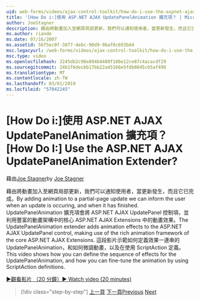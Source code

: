 ```yaml
---
uid: web-forms/videos/ajax-control-toolkit/how-do-i-use-the-aspnet-ajax-updatepanelanimation-extender
title: '[How Do i:]使用 ASP.NET AJAX UpdatePanelAnimation 擴充項？ | Microsoft Docs'
author: JoeStagner
description: 藉由將動畫加入至網頁局部更新，我們可以通知使用者，當更新發生，而且它已完成。 UpdatePanelAnimation 擴充項...
ms.author: riande
ms.date: 07/16/2007
ms.assetid: 56f5ec0f-38f7-4ebc-90d9-9baf0c693bd4
msc.legacyurl: /web-forms/videos/ajax-control-toolkit/how-do-i-use-the-aspnet-ajax-updatepanelanimation-extender
msc.type: video
ms.openlocfilehash: 3245db2c98e894b4489f186e12ce87c4acacdf29
ms.sourcegitcommit: 24b1f6decbb17bb22a45166e5fdb0845c65af498
ms.translationtype: MT
ms.contentlocale: zh-TW
ms.lasthandoff: 03/01/2019
ms.locfileid: "57042245"
---
```

<a name="how-do-i-use-the-aspnet-ajax-updatepanelanimation-extender"></a><span data-ttu-id="aadc0-105">[How Do i:]使用 ASP.NET AJAX UpdatePanelAnimation 擴充項？</span><span class="sxs-lookup"><span data-stu-id="aadc0-105">[How Do I:] Use the ASP.NET AJAX UpdatePanelAnimation Extender?</span></span>
====================
<span data-ttu-id="aadc0-106">藉由[Joe Stagner](https://github.com/JoeStagner)</span><span class="sxs-lookup"><span data-stu-id="aadc0-106">by [Joe Stagner](https://github.com/JoeStagner)</span></span>

<span data-ttu-id="aadc0-107">藉由將動畫加入至網頁局部更新，我們可以通知使用者，當更新發生，而且它已完成。</span><span class="sxs-lookup"><span data-stu-id="aadc0-107">By adding animation to a partial-page update we can inform the user when an update is occuring, and when it has finished.</span></span> <span data-ttu-id="aadc0-108">UpdatePanelAnimation 擴充項會將 ASP.NET AJAX UpdatePanel 控制項，並利用豐富的動畫架構中的核心 ASP.NET AJAX Extensions 中的動畫效果。</span><span class="sxs-lookup"><span data-stu-id="aadc0-108">The UpdatePanelAnimation extender adds animation effects to the ASP.NET AJAX UpdatePanel control, making use of the rich animation framework of the core ASP.NET AJAX Extensions.</span></span> <span data-ttu-id="aadc0-109">這段影片示範如何定義效果一連串的 UpdatePanelAnimation，和如何微調動畫，以及在使用 ScriptAction 定義。</span><span class="sxs-lookup"><span data-stu-id="aadc0-109">This video shows how you can define the sequence of effects for the UpdatePanelAnimation, and how you can fine-tune the animation by using ScriptAction definitions.</span></span>

[<span data-ttu-id="aadc0-110">&#9654;觀看影片 （20 分鐘）</span><span class="sxs-lookup"><span data-stu-id="aadc0-110">&#9654; Watch video (20 minutes)</span></span>](https://channel9.msdn.com/Blogs/ASP-NET-Site-Videos/how-do-i-use-the-aspnet-ajax-updatepanelanimation-extender)

> [!div class="step-by-step"]
> <span data-ttu-id="aadc0-111">[上一頁](how-do-i-use-the-aspnet-ajax-slideshow-extender.md)
> [下一頁](how-do-i-the-ajax-toolkit-reorder-control.md)</span><span class="sxs-lookup"><span data-stu-id="aadc0-111">[Previous](how-do-i-use-the-aspnet-ajax-slideshow-extender.md)
[Next](how-do-i-the-ajax-toolkit-reorder-control.md)</span></span>

